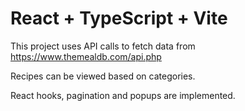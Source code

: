 # React + TypeScript + Vite

This project uses API calls to fetch data from https://www.themealdb.com/api.php

Recipes can be viewed  based on categories.

React hooks, pagination and popups are implemented.
